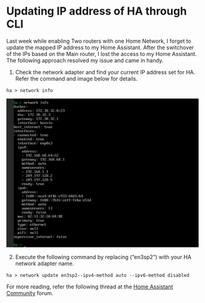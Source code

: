 # Updating IP address of HA through CLI
Last week while enabling Two routers with one Home Network, I forget to update the mapped IP address to my Home Assistant. After the switchover of the IPs based on the Main router, I lost the access to my Home Assistant. The following approach resolved my issue and came in handy. 

1. Check the network adapter and find your current IP address set for HA. Refer the command and image below for details. 
```ssh
ha > network info
```
![HA Network Info](/images/ha-networkinfo.png)

2. Execute the following command by replacing (“en3sp2”) with your HA network adapter name. 
```ssh
ha > network update en3sp2--ipv4-method auto --ipv6-method disabled
```

For more reading, refer the following thread at the [Home Assistant Community](https://community.home-assistant.io/t/how-to-change-ip-adresse-in-cli/332205/24?u=akbar) forum. 